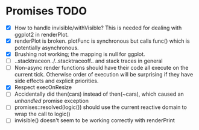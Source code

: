 # Promises TODO

- [x] How to handle invisible/withVisible? This is needed for dealing with ggplot2 in renderPlot.
- [x] renderPlot is broken. plotFunc is synchronous but calls func() which is potentially asynchronous.
- [x] Brushing not working; the mapping is null for ggplot.
- [ ] ..stacktraceon../..stacktraceoff.. and stack traces in general
- [ ] Non-async render functions should have their code all execute on the current tick. Otherwise order of execution will be surprising if they have side effects and explicit priorities.
- [x] Respect execOnResize
- [ ] Accidentally did then(cars) instead of then(~cars), which caused an *unhandled* promise exception
- [ ] promises::resolved(logic()) should use the current reactive domain to wrap the call to logic()
- [ ] invisible() doesn't seem to be working correctly with renderPrint
